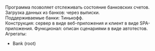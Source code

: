 Программа позволяет отслеживать состояние банковских счетов.  
Загрузка данных из банков: через выписки.  
Поддерживаемые банки: Тинькофф.  
Конструкция: сервер в виде веб-приложения и клиент в виде SPA-приложения.
Функционал: описан сценариями в виде автотестов.  
Агрегаты:
* Bank (root)